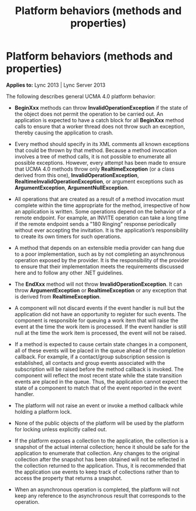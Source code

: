 ﻿---
title: Platform behaviors (methods and properties)
TOCTitle: Platform behaviors (methods and properties)
ms:assetid: 2c50e201-69ad-4cf0-a506-91f3eca18e62
ms:mtpsurl: https://msdn.microsoft.com/library/Dn466082(v=office.15)
ms:contentKeyID: 57103179
ms.date: 07/25/2014
mtps_version: v=office.15
---

# Platform behaviors (methods and properties)


**Applies to:** Lync 2013 | Lync Server 2013

The following describes general UCMA 4.0 platform behavior:

  - **BeginXxx** methods can throw **InvalidOperationException** if the state of the object does not permit the operation to be carried out. An application is expected to have a catch block for all **BeginXxx** method calls to ensure that a worker thread does not throw such an exception, thereby causing the application to crash.

  - Every method should specify in its XML comments all known exceptions that could be thrown by that method. Because a method invocation involves a tree of method calls, it is not possible to enumerate all possible exceptions. However, every attempt has been made to ensure that UCMA 4.0 methods throw only **RealtimeException** (or a class derived from this one), **InvalidOperationException**, **RealtimeInvalidOperationException**, or argument exceptions such as **ArgumentException**, **ArgumentNullException**.

  - All operations that are created as a result of a method invocation must complete within the time appropriate for the method, irrespective of how an application is written. Some operations depend on the behavior of a remote endpoint. For example, an INVITE operation can take a long time if the remote endpoint sends a "180 Ringing" response periodically without ever accepting the invitation. It is the application’s responsibility to create its own timers for such operations.

  - A method that depends on an extensible media provider can hang due to a poor implementation, such as by not completing an asynchronous operation exposed by the provider. It is the responsibility of the provider to ensure that their implementation meets the requirements discussed here and to follow any other .NET guidelines.

  - The **EndXxx** method will not throw **InvalidOperationException**. It can throw **ArgumentException** or **RealtimeException** or any exception that is derived from **RealtimeException**.

  - A component will not discard events if the event handler is null but the application did not have an opportunity to register for such events. The component is responsible for queuing a work item that will raise the event at the time the work item is processed. If the event handler is still null at the time the work item is processed, the event will not be raised.

  - If a method is expected to cause certain state changes in a component, all of these events will be placed in the queue ahead of the completion callback. For example, if a contact/group subscription session is established, all contacts and group events associated with the subscription will be raised before the method callback is invoked. The component will reflect the most recent state while the state transition events are placed in the queue. Thus, the application cannot expect the state of a component to match that of the event reported in the event handler.

  - The platform will not raise an event or invoke a method callback while holding a platform lock.

  - None of the public objects of the platform will be used by the platform for locking unless explicitly called out.

  - If the platform exposes a collection to the application, the collection is a snapshot of the actual internal collection; hence it should be safe for the application to enumerate that collection. Any changes to the original collection after the snapshot has been obtained will not be reflected in the collection returned to the application. Thus, it is recommended that the application use events to keep track of collections rather than to access the property that returns a snapshot.

  - When an asynchronous operation is completed, the platform will not keep any reference to the asynchronous result that corresponds to the operation.

